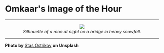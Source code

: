 # Omkaar's Image of the Hour

---

<div align="center">

<a href="https://unsplash.com/photos/a-lonely-person-walks-down-a-lit-road-at-night-rcXha0AF4Jw">
  <img src="https://images.unsplash.com/photo-1741175363663-b83a99e37685?crop=entropy&cs=tinysrgb&fit=max&fm=jpg&ixid=M3w3NjA2Nzh8MHwxfHJhbmRvbXx8fHx8fHx8fDE3NTM1MDI0MDB8&ixlib=rb-4.1.0&q=80&w=1080" style="max-width:100%; height:auto;">
</a>

<br>
<i>Silhouette of a man at night on a bridge in heavy snowfall.</i>

</div>

---

**Photo by** [Stas Ostrikov](https://unsplash.com/@stasostrikov) **on Unsplash**
